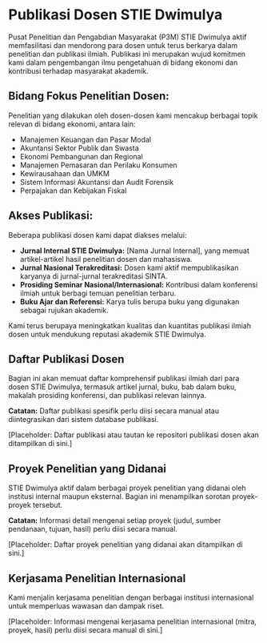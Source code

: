 # Publikasi Dosen STIE Dwimulya

Pusat Penelitian dan Pengabdian Masyarakat (P3M) STIE Dwimulya aktif memfasilitasi dan mendorong para dosen untuk terus berkarya dalam penelitian dan publikasi ilmiah. Publikasi ini merupakan wujud komitmen kami dalam pengembangan ilmu pengetahuan di bidang ekonomi dan kontribusi terhadap masyarakat akademik.

## Bidang Fokus Penelitian Dosen:

Penelitian yang dilakukan oleh dosen-dosen kami mencakup berbagai topik relevan di bidang ekonomi, antara lain:

*   Manajemen Keuangan dan Pasar Modal
*   Akuntansi Sektor Publik dan Swasta
*   Ekonomi Pembangunan dan Regional
*   Manajemen Pemasaran dan Perilaku Konsumen
*   Kewirausahaan dan UMKM
*   Sistem Informasi Akuntansi dan Audit Forensik
*   Perpajakan dan Kebijakan Fiskal

## Akses Publikasi:

Beberapa publikasi dosen kami dapat diakses melalui:

*   **Jurnal Internal STIE Dwimulya:** [Nama Jurnal Internal], yang memuat artikel-artikel hasil penelitian dosen dan mahasiswa.
*   **Jurnal Nasional Terakreditasi:** Dosen kami aktif mempublikasikan karyanya di jurnal-jurnal terakreditasi SINTA.
*   **Prosiding Seminar Nasional/Internasional:** Kontribusi dalam konferensi ilmiah untuk berbagi temuan penelitian terbaru.
*   **Buku Ajar dan Referensi:** Karya tulis berupa buku yang digunakan sebagai rujukan akademik.

Kami terus berupaya meningkatkan kualitas dan kuantitas publikasi ilmiah dosen untuk mendukung reputasi akademik STIE Dwimulya.

## Daftar Publikasi Dosen

Bagian ini akan memuat daftar komprehensif publikasi ilmiah dari para dosen STIE Dwimulya, termasuk artikel jurnal, buku, bab dalam buku, makalah prosiding konferensi, dan publikasi relevan lainnya.

**Catatan:** Daftar publikasi spesifik perlu diisi secara manual atau diintegrasikan dari sistem database publikasi.

[Placeholder: Daftar publikasi atau tautan ke repositori publikasi dosen akan ditampilkan di sini.]

## Proyek Penelitian yang Didanai

STIE Dwimulya aktif dalam berbagai proyek penelitian yang didanai oleh institusi internal maupun eksternal. Bagian ini menampilkan sorotan proyek-proyek tersebut.

**Catatan:** Informasi detail mengenai setiap proyek (judul, sumber pendanaan, tujuan, hasil) perlu diisi secara manual.

[Placeholder: Daftar proyek penelitian yang didanai akan ditampilkan di sini.]

## Kerjasama Penelitian Internasional

Kami menjalin kerjasama penelitian dengan berbagai institusi internasional untuk memperluas wawasan dan dampak riset.

[Placeholder: Informasi mengenai kerjasama penelitian internasional (mitra, proyek, hasil) perlu diisi secara manual di sini.]
